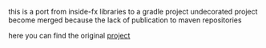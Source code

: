 this is a port from inside-fx libraries to a gradle project 
undecorated project become merged because the lack of publication to maven repositories

here you can find the original [project](https://github.com/in-sideFX/iBreed) 
